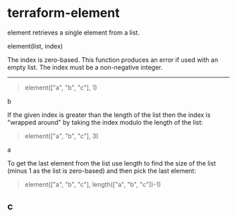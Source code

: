# terraform-element
element retrieves a single element from a list.

element(list, index)

The index is zero-based. This function produces an error if used with an empty list. The index must be a non-negative integer.




----------------------------------------------------------------------------------------------
> element(["a", "b", "c"], 1)

b

If the given index is greater than the length of the list then the index is "wrapped around" by taking the index modulo the length of the list:

> element(["a", "b", "c"], 3)

a

To get the last element from the list use length to find the size of the list (minus 1 as the list is zero-based) and then pick the last element:

> element(["a", "b", "c"], length(["a", "b", "c"])-1)

c
---------------------------------------------------------------------------------------------------
